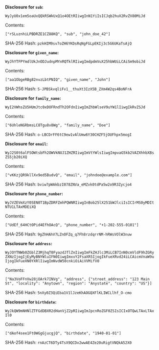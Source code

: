 __Disclosure for `sub`:__

```
WyJyU0x1em5oaUxQQkRSWkUxQ1o4OEtRIiwgInN1YiIsICJqb2huX2RvZV80MiJd
```

Contents:

```
["rSLuznhiLPBDRZE1CZ88KQ", "sub", "john_doe_42"]
```

SHA-256 Hash: `pzkHIM9sv7oZH6YKDsRqNgFGLpEKIj3c5G6UKaTsAjQ`

__Disclosure for `given_name`:__

```
WyJhYTFPYmdlUkJnODJudnpMYnRQTklRIiwgImdpdmVuX25hbWUiLCAiSm9obiJd
```

Contents:

```
["aa1ObgeRBg82nvzLbtPNIQ", "given_name", "John"]
```

SHA-256 Hash: `S-JPBSkvqliFv1__thuXt3IzX5B_ZXm4W2qs4BoNFrA`

__Disclosure for `family_name`:__

```
WyI2VWhsZU5HUmJtc0xDOFRndTh2OFdnIiwgImZhbWlseV9uYW1lIiwgIkRvZSJd
```

Contents:

```
["6UhleNGRbmsLC8Tgu8v8Wg", "family_name", "Doe"]
```

SHA-256 Hash: `o-LBCDrFF6tC9ew1vAlUmw6Y30CHZF5jOUFhpx5mogI`

__Disclosure for `email`:__

```
WyJ2S0t6alFSOWtsbFh2OWVkNUJ1ZHZRIiwgImVtYWlsIiwgImpvaG5kb2VAZXhhbXBs
ZS5jb20iXQ
```

Contents:

```
["vKKzjQR9kllXv9ed5BudvQ", "email", "johndoe@example.com"]
```

SHA-256 Hash: `bviw7pWAkbzI078ZNVa_eMZvk0tdPa5w2o9R3Zycjo4`

__Disclosure for `phone_number`:__

```
WyJVZEVmXzY0SEN0T1BpZDRFZmhPQWNRIiwgInBob25lX251bWJlciIsICIrMS0yMDIt
NTU1LTAxMDEiXQ
```

Contents:

```
["UdEf_64HCtOPid4EfhOAcQ", "phone_number", "+1-202-555-0101"]
```

SHA-256 Hash: `9gZhHAhV7LZnOFZq_q7Fh8rzdqrrNM-hRWsVOlW3nuw`

__Disclosure for `address`:__

```
WyJOYTNWb0ZGblZ3MjhqT0FyazdJTlZnIiwgImFkZHJlc3MiLCB7InN0cmVldF9hZGRy
ZXNzIjogIjEyMyBNYWluIFN0IiwgImxvY2FsaXR5IjogIkFueXRvd24iLCAicmVnaW9u
IjogIkFueXN0YXRlIiwgImNvdW50cnkiOiAiVVMifV0
```

Contents:

```
["Na3VoFFnVw28jOArk7INVg", "address", {"street_address": "123 Main
St", "locality": "Anytown", "region": "Anystate", "country": "US"}]
```

SHA-256 Hash: `5nXy0Z3QiEba1V1lJzeKhAOGQXFlKLIWCLlhf_O-cmo`

__Disclosure for `birthdate`:__

```
WyJkQW9mNHNlZTFGdDBXR2dHanVjZ2pRIiwgImJpcnRoZGF0ZSIsICIxOTQwLTAxLTAx
Il0
```

Contents:

```
["dAof4see1Ft0WGgGjucgjQ", "birthdate", "1940-01-01"]
```

SHA-256 Hash: `rnAzCT6DTy4TsX9QCDv2wwAE4Ze20uRigtVNQkA52X0`